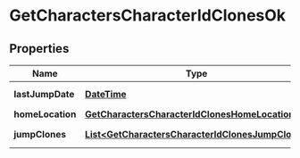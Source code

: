 
# GetCharactersCharacterIdClonesOk

## Properties
Name | Type | Description | Notes
------------ | ------------- | ------------- | -------------
**lastJumpDate** | [**DateTime**](DateTime.md) | last_jump_date string |  [optional]
**homeLocation** | [**GetCharactersCharacterIdClonesHomeLocation**](GetCharactersCharacterIdClonesHomeLocation.md) |  |  [optional]
**jumpClones** | [**List&lt;GetCharactersCharacterIdClonesJumpClone&gt;**](GetCharactersCharacterIdClonesJumpClone.md) | jump_clones array | 



